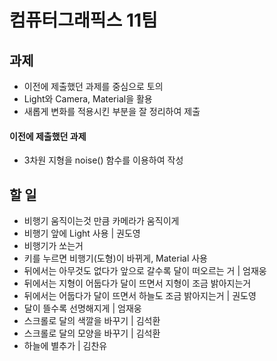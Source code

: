 # 컴퓨터그래픽스 11팀

## 과제
- 이전에 제출했던 과제를 중심으로 토의
- Light와 Camera, Material을 활용
- 새롭게 변화를 적용시킨 부분을 잘 정리하여 제출

#### 이전에 제출했던 과제
- 3차원 지형을 noise() 함수를 이용하여 작성

## 할 일
- 비행기 움직이는것 만큼 카메라가 움직이게
- 비행기 앞에 Light 사용 | 권도영
- 비행기가 쏘는거
- 키를 누르면 비행기(도형)이 바뀌게, Material 사용
- 뒤에서는 아무것도 없다가 앞으로 갈수록 달이 떠오르는 거 | 엄재웅
- 뒤에서는 지형이 어둡다가 달이 뜨면서 지형이 조금 밝아지는거
- 뒤에서는 어둡다가 달이 뜨면서 하늘도 조금 밝아지는거 | 권도영
- 달이 뜰수록 선명해지게 | 엄재웅
- 스크롤로 달의 색깔을 바꾸기 | 김석환
- 스크롤로 달의 모양을 바꾸기 | 김석환
- 하늘에 별추가 | 김찬유
